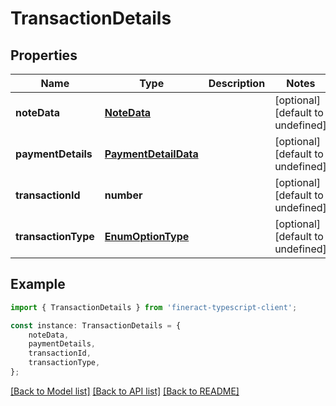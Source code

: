 # TransactionDetails


## Properties

Name | Type | Description | Notes
------------ | ------------- | ------------- | -------------
**noteData** | [**NoteData**](NoteData.md) |  | [optional] [default to undefined]
**paymentDetails** | [**PaymentDetailData**](PaymentDetailData.md) |  | [optional] [default to undefined]
**transactionId** | **number** |  | [optional] [default to undefined]
**transactionType** | [**EnumOptionType**](EnumOptionType.md) |  | [optional] [default to undefined]

## Example

```typescript
import { TransactionDetails } from 'fineract-typescript-client';

const instance: TransactionDetails = {
    noteData,
    paymentDetails,
    transactionId,
    transactionType,
};
```

[[Back to Model list]](../README.md#documentation-for-models) [[Back to API list]](../README.md#documentation-for-api-endpoints) [[Back to README]](../README.md)
